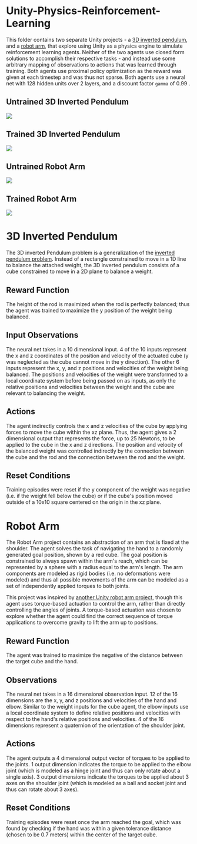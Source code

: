 # Unity-Physics-Reinforcement-Learning
This folder contains two separate Unity projects - a [3D inverted pendulum](#3d-inverted-pendulum), and a [robot arm](#robot-arm), that explore using Unity as a physics engine to simulate reinforcement learning agents. Neither of the two agents use closed form solutions to accomplish their respective tasks - and instead use some arbitrary mapping of observations to actions that was learned through training. Both agents use proximal policy optimization as the reward was given at each timestep and was thus not sparse. Both agents use a neural net with 128 hidden units over 2 layers, and a discount factor ```gamma``` of 0.99 . 

## Untrained 3D Inverted Pendulum
![](/GameGifs/2d_pendulum-untrained.gif)

## Trained 3D Inverted Pendulum
![](/GameGifs/2d_pendulum-trained.gif)
## Untrained Robot Arm
![](/GameGifs/robo_arm_untrained.gif)
## Trained Robot Arm
![](/GameGifs/robo_arm_trained.gif)
# 3D Inverted Pendulum
The 3D inverted Pendulum problem is a generalization of the [inverted pendulum problem](https://www.youtube.com/watch?v=ycsYhmwX9lM). Instead of a rectangle constrained to move in a 1D line to balance the attached weight, the 3D inverted pendulum consists of a cube constrained to move in a 2D plane to balance a weight. 


## Reward Function
The height of the rod is maximized when the rod is perfectly balanced; thus the agent was trained to maximize the y position of the weight being balanced. 
## Input Observations 
The neural net takes in a 10 dimensional input. 4 of the 10 inputs represent the x and z coordinates of the position and velocity of the actuated cube (y was neglected as the cube cannot move in the y direction). The other 6 inputs represent the x, y, and z positions and velocities of the weight being balanced. The positions and velocities of the weight were transformed to a local coordinate system before being passed on as inputs, as only the relative positions and velocities between the weight and the cube are relevant to balancing the weight. 
## Actions
The agent indirectly controls the x and z velocities of the cube by applying forces to move the cube within the xz plane. Thus, the agent gives a 2 dimensional output that represents the force, up to 25 Newtons, to be applied to the cube in the x and z directions.  The position and velocity of the balanced weight was controlled indirectly by the connection between the cube and the rod and the connection between the rod and the weight.
## Reset Conditions
Training episodes were reset if the y component of the weight was negative (i.e. if the weight fell below the cube) or if the cube's position moved outside of a 10x10 square centered on the origin in the xz plane. 

# Robot Arm
The Robot Arm project contains an abstraction of an arm that is fixed at the shoulder. The agent solves the task of navigating the hand to a randomly generated goal position, shown by a red cube.  The goal position is constrained to always spawn within the arm's reach, which can be represented by a sphere with a radius equal to the arm's length. The arm components are modeled as rigid bodies (i.e. no deformations were modeled) and thus all possible movements of the arm can be modeled as a set of independently applied torques to both joints.

This project was inspired by [another Unity robot arm project](https://www.youtube.com/watch?v=6_TdoIv1yzk&t=567s), though this agent uses torque-based actuation to control the arm, rather than directly controlling the angles of joints. A torque-based actuation was chosen to explore whether the agent could find the correct sequence of torque applications to overcome gravity to lift the arm up to positions.

## Reward Function
The agent was trained to maximize the negative of the distance between the target cube and the hand. 
## Observations 
The neural net takes in a 16 dimensional observation input. 12 of the 16 dimensions are the x, y, and z positions and velocities of the hand and elbow. Similar to the weight inputs for the cube agent, the elbow inputs use a local coordinate system to define relative positions and velocities with respect to the hand's relative positions and velocities. 4 of the 16 dimensions represent a quaternion of the orientation of the shoulder joint. 
## Actions
The agent outputs a 4 dimensional output vector of torques to be applied to the joints. 1 output dimension indicates the torque to be applied to the elbow joint (which is modeled as a hinge joint and thus can only rotate about a single axis). 3 output dimensions indicate the torques to be applied about 3 axes on the shoulder joint (which is modeled as a ball and socket joint and thus can rotate about 3 axes). 
## Reset Conditions
Training episodes were reset once the arm reached the goal, which was found by checking if the hand was within a given tolerance distance (chosen to be 0.7 meters) within the center of the target cube.

